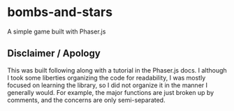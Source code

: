 # bombs-and-stars
A simple game built with Phaser.js

## Disclaimer / Apology

This was built following along with a tutorial in the Phaser.js docs. I although I took some liberties organizing the code for readability, I was mostly focused on learning the library, so I did not organize it in the manner I generally would. For example, the major functions are just broken up by comments, and the concerns are only semi-separated.
